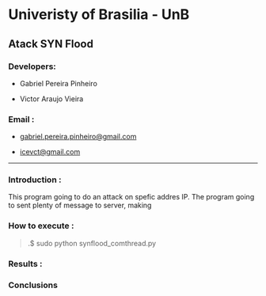 # Univeristy of Brasilia - UnB

## 

## Atack SYN Flood

### Developers:

- Gabriel Pereira Pinheiro 

- Victor Araujo Vieira 

### Email :

- gabriel.pereira.pinheiro@gmail.com

- icevct@gmail.com

__________________________________________________________________________________________________________________________________________


### Introduction :

This program going to do an attack on spefic addres IP. The program going to sent plenty of message to server, making 


### How to execute :

>.$ sudo python synflood_comthread.py

### Results :


### Conclusions
